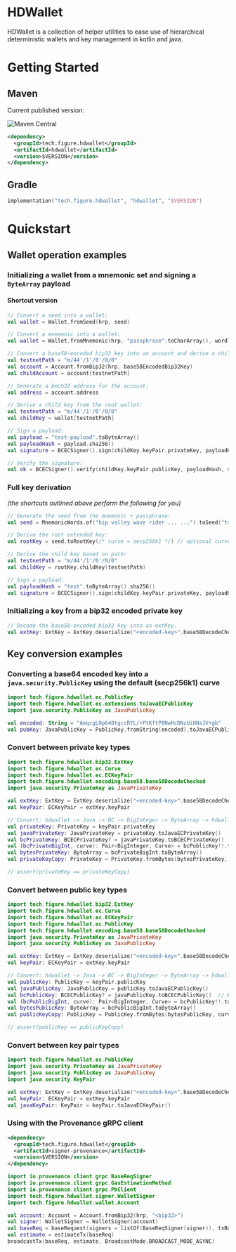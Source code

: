 # HDWallet

HDWallet is a collection of helper utilities to ease use of hierarchical deterministic wallets and key management in kotlin and java.

# Getting Started

## Maven

Current published version:

![Maven Central](https://img.shields.io/maven-central/v/tech.figure.hdwallet/hdwallet.svg?label=Maven%20Central)

```xml
<dependency>
  <groupId>tech.figure.hdwallet</groupId>
  <artifactId>hdwallet</artifactId>
  <version>$VERSION</version>
</dependency>
```

## Gradle

```kotlin
implementation("tech.figure.hdwallet", "hdwallet", "$VERSION")
```

# Quickstart

## Wallet operation examples

### Initializing a wallet from a mnemonic set and signing a `ByteArray` payload

#### Shortcut version

```kotlin
// Convert a seed into a wallet:
val wallet = Wallet.fromSeed(hrp, seed)

// Convert a mnemonic into a wallet:
val wallet = Wallet.fromMnemonic(hrp, "passphrase".toCharArray(), wordlist)

// Convert a base58-encoded bip32 key into an account and derive a child key / account:
val testnetPath = "m/44'/1'/0'/0/0"
val account = Account.fromBip32(hrp, base58EncodedBip32Key)
val childAccount = account[testnetPath]

// Generate a bech32 address for the account:
val address = account.address

// Derive a child key from the root wallet:
val testnetPath = "m/44'/1'/0'/0/0"
val childKey = wallet[testnetPath]

// Sign a payload:
val payload = "test-payload".toByteArray()
val payloadHash = payload.sha256()
val signature = BCECSigner().sign(childKey.keyPair.privateKey, payloadHash)

// Verify the signature:
val ok = BCECSigner().verify(childKey.keyPair.publicKey, payloadHash, signature)
```

### Full key derivation
_(the shortcuts outlined above perform the following for you)_

```kotlin
// Generate the seed from the mnemonic + passphrase:
val seed = MnemonicWords.of("hip valley wave rider ... ...").toSeed("trezor".toCharArray())

// Derive the root extended key:
val rootKey = seed.toRootKey(/* curve = secp256k1 */) // optional curve parameter, default: secp256k1

// Derive the child key based on path:
val testnetPath = "m/44'/1'/0'/0/0"
val childKey = rootKey.childKey(testnetPath)

// Sign a payload:
val payloadHash = "test".toByteArray().sha256()
val signature = BCECSigner().sign(childKey.keyPair.privateKey, payloadHash)
```

### Initializing a key from a bip32 encoded private key

```kotlin
// Decode the base58-encoded bip32 key into an extKey.
val extKey: ExtKey = ExtKey.deserialize("<encoded-key>".base58DecodeChecked())
```

## Key conversion examples

### Converting a base64 encoded key into a `java.security.PublicKey` using the default (secp256k1) curve

```kotlin
import tech.figure.hdwallet.ec.PublicKey
import tech.figure.hdwallet.ec.extensions.toJavaECPublicKey
import java.security.PublicKey as JavaPublicKey

val encoded: String = "AmqcgLOp640tgccRYL/+PtKftP0NwHcDNzUiHNsJV+gb"
val pubKey: JavaPublicKey = PublicKey.fromString(encoded).toJavaECPublicKey()
```

### Convert between private key types

```kotlin
import tech.figure.hdwallet.bip32.ExtKey
import tech.figure.hdwallet.ec.Curve
import tech.figure.hdwallet.ec.ECKeyPair
import tech.figure.hdwallet.encoding.base58.base58DecodeChecked
import java.security.PrivateKey as JavaPrivateKey

val extKey: ExtKey = ExtKey.deserialize("<encoded-key>".base58DecodeChecked())
val keyPair: ECKeyPair = extKey.keyPair

// Convert: hdwallet -> Java -> BC -> BigInteger -> ByteArray -> hdwallet
val privateKey: PrivateKey = keyPair.privateKey
val javaPrivateKey: JavaPrivateKey = privateKey.toJavaECPrivateKey()
val bcPrivateKey: BCECPrivateKey? = javaPrivateKey.toBCECPrivateKey()  // BouncyCastle
val (bcPrivateBigInt, curve): Pair<BigInteger, Curve> = bcPublicKey!!.toBigIntegerPair()
val bytesPrivateKey: ByteArray = bcPrivateBigInt.toByteArray()
val privateKeyCopy: PrivateKey = PrivateKey.fromBytes(bytesPrivateKey, curve)

// assert(privateKey == privateKeyCopy)
```

### Convert between public key types

```kotlin
import tech.figure.hdwallet.bip32.ExtKey
import tech.figure.hdwallet.ec.Curve
import tech.figure.hdwallet.ec.ECKeyPair
import tech.figure.hdwallet.ec.PublicKey
import tech.figure.hdwallet.encoding.base58.base58DecodeChecked
import java.security.PrivateKey as JavaPrivateKey
import java.security.PublicKey as JavaPublicKey

val extKey: ExtKey = ExtKey.deserialize("<encoded-key>".base58DecodeChecked())
val keyPair: ECKeyPair = extKey.keyPair

// Convert: hdwallet -> Java -> BC -> BigInteger -> ByteArray -> hdwallet
val publicKey: PublicKey = keyPair.publicKey
val javaPublicKey: JavaPublicKey = publicKey.toJavaECPublicKey()
val bcPublicKey: BCECPublicKey? = javaPublicKey.toBCECPublicKey()  // BouncyCastle
val (bcPublicBigInt, curve): Pair<BigInteger, Curve> = bcPublicKey!!.toBigIntegerPair()
val bytesPublicKey: ByteArray = bcPublicBigInt.toByteArray()
val publicKeyCopy: PublicKey = PublicKey.fromBytes(bytesPublicKey, curve)

// assert(publicKey == publicKeyCopy)
```

### Convert between key pair types

```kotlin
import tech.figure.hdwallet.ec.PublicKey
import java.security.PrivateKey as JavaPrivateKey
import java.security.PublicKey as JavaPublicKey
import java.security.KeyPair

val extKey: ExtKey = ExtKey.deserialize("<encoded-key>".base58DecodeChecked())
val keyPair: ECKeyPair = extKey.keyPair
val javaKeyPair: KeyPair = keyPair.toJavaECKeyPair()
```

### Using with the Provenance gRPC client

```xml
<dependency>
  <groupId>tech.figure.hdwallet</groupId>
  <artifactId>signer-provenance</artifactId>
  <version>$VERSION</version>
</dependency>
```

```kotlin
import io.provenance.client.grpc.BaseReqSigner
import io.provenance.client.grpc.GasEstimationMethod
import io.provenance.client.grpc.PbClient
import tech.figure.hdwallet.signer.WalletSigner
import tech.figure.hdwallet.wallet.Account

val account: Account = Account.fromBip32(hrp, "<bip32>")
val signer: WalletSigner = WalletSigner(account)
val baseReq = baseRequest(signers = listOf(BaseReqSigner(signer)), txBody = tx)
val estimate = estimateTx(baseReq)
broadcastTx(baseReq, estimate, BroadcastMode.BROADCAST_MODE_ASYNC)
```
